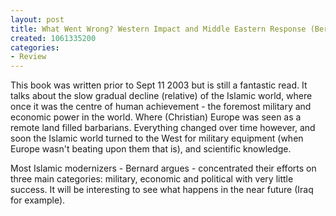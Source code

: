 ```yaml
--- 
layout: post
title: What Went Wrong? Western Impact and Middle Eastern Response (Bernard Lewis)
created: 1061335200
categories: 
- Review
---
```

This book was written prior to Sept 11 2003 but is still a fantastic read.  It talks about the slow gradual decline (relative) of the Islamic world, where once it was the centre of human achievement - the foremost military and economic power in the world.  Where (Christian) Europe was seen as a remote land filled barbarians.  Everything changed over time however, and soon the Islamic world turned to the West for military equipment (when Europe wasn't beating upon them that is), and scientific knowledge.  

Most Islamic modernizers - Bernard argues - concentrated their efforts on three main categories: military, economic and political with very little success.  It will be interesting to see what happens in the near future (Iraq for example).
